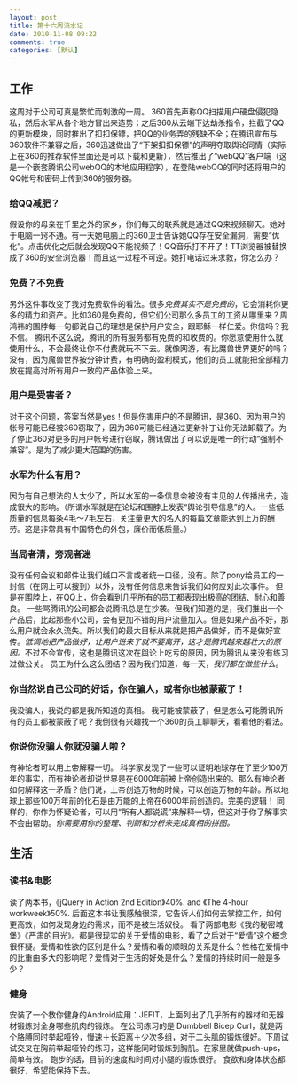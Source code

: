 ```yaml
---
layout: post
title: 第十六周流水记
date: 2010-11-08 09:22
comments: true
categories: [默认]
---
```

<h2>工作</h2>
这周对于公司可真是繁忙而刺激的一周。
360首先声称QQ扫描用户硬盘侵犯隐私，然后水军从各个地方冒出来造势；之后360从云端下达劫杀指令，拦截了QQ的更新模块，同时推出了扣扣保镖，把QQ的业务弄的残缺不全；在腾讯宣布与360软件不兼容之后，360迅速做出了“下架扣扣保镖”的声明夺取舆论同情（实际上在360的推荐软件里面还是可以下载和更新），然后推出了“webQQ”客户端（这是一个嵌套腾讯公司webQQ的本地应用程序），在登陆webQQ的同时还将用户的QQ帐号和密码上传到360的服务器。
<h3>给QQ减肥？</h3>
假设你的母亲在千里之外的家乡，你们每天的联系就是通过QQ来视频聊天。她对于电脑一窍不通。有一天她电脑上的360卫士告诉她QQ存在安全漏洞，需要“优化”。点击优化之后就会发现QQ不能视频了！QQ音乐打不开了！TT浏览器被替换成了360的安全浏览器！而且这一过程不可逆。她打电话过来求救，你怎么办？
<h3>免费？不免费</h3>
另外这件事改变了我对免费软件的看法。很多<em>免费其实不是免费的</em>，它会消耗你更多的精力和资产。比如360是免费的，但它们公司那么多员工的工资从哪里来？周鸿祎的围脖每一句都说自己的理想是保护用户安全，跟耶稣一样仁爱。你信吗？我不信。
腾讯不这么说，腾讯的所有服务都有免费的和收费的。你愿意使用什么就使用什么，不会最终让你不付费就玩不下去。就像网游，有比魔兽世界更好的吗？没有，因为魔兽世界按分钟计费，有明确的盈利模式，他们的员工就能把全部精力放在提高对所有用户一致的产品体验上来。
<h3>用户是受害者？</h3>
对于这个问题，答案当然是yes！但是伤害用户的不是腾讯，是360。因为用户的帐号可能已经被360窃取了，因为360可能已经通过更新补丁让你无法卸载了。为了停止360对更多的用户帐号进行窃取，腾讯做出了可以说是唯一的行动“强制不兼容”。是为了减少更大范围的伤害。
<h3>水军为什么有用？</h3>
因为有自己想法的人太少了，所以水军的一条信息会被没有主见的人传播出去，造成很大的影响。（所谓水军就是在论坛和围脖上发表“舆论引导信息”的人。一些低质量的信息每条4毛～7毛左右，关注量更大的名人的每篇文章能达到上万的酬劳。这是非常具有中国特色的外包，廉价而低质量。）
<h3>当局者清，旁观者迷</h3>
没有任何会议和邮件让我们缄口不言或者统一口径，没有。除了pony给员工的一封信（在网上可以搜到）以外，没有任何信息来告诉我们如何应对此次事件。
但是在围脖上，在QQ上，你会看到几乎所有的员工都表现出极高的团结、耐心和善良。
一些骂腾讯的公司都会说腾讯总是在抄袭。但我们知道的是，我们推出一个产品后，比起那些小公司，会有更加不错的用户流量加入。但是如果产品不好，那么用户就会永久流失。所以我们的最大目标从来就是把产品做好，而不是做好宣传。<em>低调地把产品做好，让用户进来了就不要离开，这才是腾讯越来越壮大的原因。</em>不过不会宣传，这也是腾讯这次在舆论上吃亏的原因，因为腾讯从来没有练习过做公关。
员工为什么这么团结？因为我们知道，每一天，<em>我们都在做些什么</em>。
<h3>你当然说自己公司的好话，你在骗人，或者你也被蒙蔽了！</h3>
我没骗人，我说的都是我所知道的真相。
我可能被蒙蔽了，但是怎么可能腾讯所有的员工都被蒙蔽了呢？我倒很有兴趣找一个360的员工聊聊天，看看他的看法。
<h3>你说你没骗人你就没骗人啦？</h3>
有神论者可以用上帝解释一切。
科学家发现了一些可以证明地球存在了至少100万年的事实，而有神论者却说世界是在6000年前被上帝创造出来的。那么有神论者如何解释这一矛盾？他们说，上帝创造万物的时候，可以创造万物的年龄。所以地球上那些100万年前的化石是由万能的上帝在6000年前创造的。完美的逻辑！
同样的，你作为怀疑论者，可以用“所有人都说谎”来解释一切，但这对于你了解事实不会由帮助。<em>你需要用你的整理、判断和分析来完成真相的拼图。</em>
<h2>生活</h2>
<h3>读书&amp;电影</h3>
读了两本书，《jQuery in Action 2nd Edition》40%. and 《The 4-hour workweek》50%.
后面这本书让我感触很深，它告诉人们如何去掌控工作，如何更高效，如何发现身边的需求，而不是被生活奴役。
看了两部电影《我的秘密城堡》《严肃的目光》。都是很现实的关于爱情的电影，看了之后对于“爱情”这个概念很怀疑。爱情和性欲的区别是什么？爱情和看的顺眼的关系是什么？性格在爱情中的比重由多大的影响呢？爱情对于生活的好处是什么？爱情的持续时间一般是多少？
<h3>健身</h3>
安装了一个教你健身的Android应用：JEFIT，上面列出了几乎所有的器材和无器材锻炼对全身哪些肌肉的锻炼。
在公司练习的是 Dumbbell Bicep Curl，就是两个胳膊同时举起哑铃，慢速＋长距离＋少次多组，对于二头肌的锻炼很好。下周试试交叉在胸前举起哑铃的练习，这样能同时锻炼到胸肌。在家里就做push-ups，简单有效。
跑步的话，目前的速度和时间对小腿的锻炼很好。
食欲和身体状态都很好，希望能保持下去。
